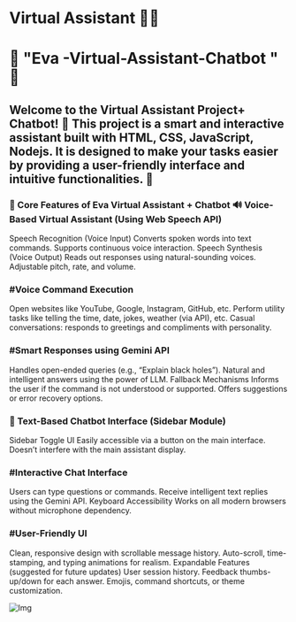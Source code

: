 # Virtual Assistant 🌟🤖


<h1>🌟 "Eva -Virtual-Assistant-Chatbot " 🌟</h1>

<h2> Welcome to the Virtual Assistant Project+ Chatbot! 🎉 This project is a smart and interactive assistant built with HTML, CSS, JavaScript, Nodejs. It is designed to make your tasks easier by providing a user-friendly interface and intuitive functionalities. 🚀 </h2>

<h3>🌟 Core Features of Eva Virtual Assistant + Chatbot
🔊 Voice-Based Virtual Assistant (Using Web Speech API) </h3>
<p>Speech Recognition (Voice Input)
Converts spoken words into text commands.
Supports continuous voice interaction.
Speech Synthesis (Voice Output)
Reads out responses using natural-sounding voices.
Adjustable pitch, rate, and volume.</p>

<h3>#Voice Command Execution </h3>
<p>Open websites like YouTube, Google, Instagram, GitHub, etc.
Perform utility tasks like telling the time, date, jokes, weather (via API), etc.
Casual conversations: responds to greetings and compliments with personality.</p>

<h3>#Smart Responses using Gemini API </h3>
<p>Handles open-ended queries (e.g., “Explain black holes”).
Natural and intelligent answers using the power of LLM.
Fallback Mechanisms
Informs the user if the command is not understood or supported.
Offers suggestions or error recovery options. </p>

<h3>💬 Text-Based Chatbot Interface (Sidebar Module) </h3>
<p>Sidebar Toggle UI
Easily accessible via a button on the main interface.
Doesn’t interfere with the main assistant display.</p>

<h3>#Interactive Chat Interface </h3>
<p>Users can type questions or commands.
Receive intelligent text replies using the Gemini API.
Keyboard Accessibility
Works on all modern browsers without microphone dependency. </p>

<h3>#User-Friendly UI </h3>
<p>Clean, responsive design with scrollable message history.
Auto-scroll, time-stamping, and typing animations for realism.
Expandable Features (suggested for future updates)
User session history.
Feedback thumbs-up/down for each answer.
Emojis, command shortcuts, or theme customization. </p>
<img src=""C:\Users\LENOVO\Desktop\Eva Virtual Assistant+ Chatbot\read.jpg"" alt="Img"/>
